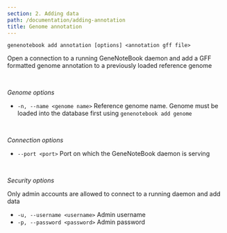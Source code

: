 ```yaml
---
section: 2. Adding data
path: /documentation/adding-annotation
title: Genome annotation
---
```

```
genenotebook add annotation [options] <annotation gff file>
```

Open a connection to a running GeneNoteBook daemon and add a GFF formatted genome annotation to a previously loaded reference genome

<br/>

_Genome options_
- `-n, --name <genome name>` Reference genome name. Genome must be loaded into the database first using `genenotebook add genome`

<br/>

_Connection options_
- `--port <port>` Port on which the GeneNoteBook daemon is serving

<br/>

_Security options_

Only admin accounts are allowed to connect to a running daemon and add data

- `-u, --username <username>` Admin username
- `-p, --password <password>` Admin password